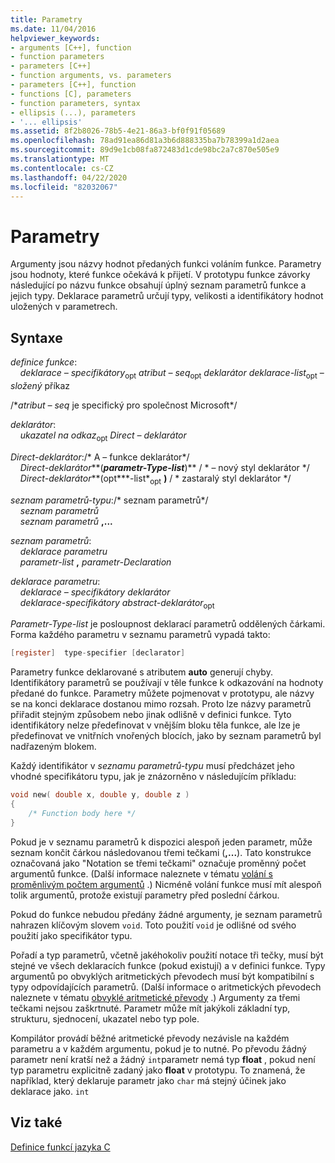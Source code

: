```yaml
---
title: Parametry
ms.date: 11/04/2016
helpviewer_keywords:
- arguments [C++], function
- function parameters
- parameters [C++]
- function arguments, vs. parameters
- parameters [C++], function
- functions [C], parameters
- function parameters, syntax
- ellipsis (...), parameters
- '... ellipsis'
ms.assetid: 8f2b8026-78b5-4e21-86a3-bf0f91f05689
ms.openlocfilehash: 78ad91ea86d81a3b6d888335ba7b78399a1d2aea
ms.sourcegitcommit: 89d9e1cb08fa872483d1cde98bc2a7c870e505e9
ms.translationtype: MT
ms.contentlocale: cs-CZ
ms.lasthandoff: 04/22/2020
ms.locfileid: "82032067"
---
```

# <a name="parameters"></a>Parametry

Argumenty jsou názvy hodnot předaných funkci voláním funkce. Parametry jsou hodnoty, které funkce očekává k přijetí. V prototypu funkce závorky následující po názvu funkce obsahují úplný seznam parametrů funkce a jejich typy. Deklarace parametrů určují typy, velikosti a identifikátory hodnot uložených v parametrech.

## <a name="syntax"></a>Syntaxe

*definice funkce*:<br/>
&nbsp;&nbsp;&nbsp;&nbsp;*deklarace – specifikátory*<sub>opt</sub> *atribut – seq*<sub>opt</sub> *deklarátor* *deklarace-list*<sub>opt</sub> – *složený* příkaz

/\**atribut – seq* je specifický pro společnost Microsoft\*/

*deklarátor*:<br/>
&nbsp;&nbsp;&nbsp;&nbsp;*ukazatel na odkaz*<sub>opt</sub> *Direct – deklarátor*

*Direct-deklarátor*:/\* A – funkce deklarátor\*/<br/>
&nbsp;&nbsp;&nbsp;&nbsp;*Direct-deklarátor***(***parametr-Type-list***)**  / \* – nový styl deklarátor      \*/<br/>
&nbsp;&nbsp;&nbsp;&nbsp;*Direct-deklarátor***(opt***-list*<sub>opt</sub> **)**  / \* zastaralý styl deklarátor    \*/

*seznam parametrů-typu*:/\* seznam parametrů\*/<br/>
&nbsp;&nbsp;&nbsp;&nbsp;*seznam parametrů* <br/>
&nbsp;&nbsp;&nbsp;&nbsp;*seznam parametrů* **,...**

*seznam parametrů*:<br/>
&nbsp;&nbsp;&nbsp;&nbsp;*deklarace parametru*<br/>
&nbsp;&nbsp;&nbsp;&nbsp;*parametr-list* **,**  *parametr-Declaration*

*deklarace parametru*:<br/>
&nbsp;&nbsp;&nbsp;&nbsp;*deklarace – specifikátory* *deklarátor*<br/>
&nbsp;&nbsp;&nbsp;&nbsp;*deklarace-specifikátory* *abstract-deklarátor*<sub>opt</sub>

*Parametr-Type-list* je posloupnost deklarací parametrů oddělených čárkami. Forma každého parametru v seznamu parametrů vypadá takto:

```C
[register]  type-specifier [declarator]
```

Parametry funkce deklarované s atributem **auto** generují chyby. Identifikátory parametrů se používají v těle funkce k odkazování na hodnoty předané do funkce. Parametry můžete pojmenovat v prototypu, ale názvy se na konci deklarace dostanou mimo rozsah. Proto lze názvy parametrů přiřadit stejným způsobem nebo jinak odlišně v definici funkce. Tyto identifikátory nelze předefinovat v vnějším bloku těla funkce, ale lze je předefinovat ve vnitřních vnořených blocích, jako by seznam parametrů byl nadřazeným blokem.

Každý identifikátor v *seznamu parametrů-typu* musí předcházet jeho vhodné specifikátoru typu, jak je znázorněno v následujícím příkladu:

```C
void new( double x, double y, double z )
{
    /* Function body here */
}
```

Pokud je v seznamu parametrů k dispozici alespoň jeden parametr, může seznam končit čárkou následovanou třemi tečkami (**,...**). Tato konstrukce označovaná jako "Notation se třemi tečkami" označuje proměnný počet argumentů funkce. (Další informace naleznete v tématu [volání s proměnlivým počtem argumentů](../c-language/calls-with-a-variable-number-of-arguments.md) .) Nicméně volání funkce musí mít alespoň tolik argumentů, protože existují parametry před poslední čárkou.

Pokud do funkce nebudou předány žádné argumenty, je seznam parametrů nahrazen klíčovým slovem `void`. Toto použití `void` je odlišné od svého použití jako specifikátor typu.

Pořadí a typ parametrů, včetně jakéhokoliv použití notace tři tečky, musí být stejné ve všech deklaracích funkce (pokud existují) a v definici funkce. Typy argumentů po obvyklých aritmetických převodech musí být kompatibilní s typy odpovídajících parametrů. (Další informace o aritmetických převodech naleznete v tématu [obvyklé aritmetické převody](../c-language/usual-arithmetic-conversions.md) .) Argumenty za třemi tečkami nejsou zaškrtnuté. Parametr může mít jakýkoli základní typ, strukturu, sjednocení, ukazatel nebo typ pole.

Kompilátor provádí běžné aritmetické převody nezávisle na každém parametru a v každém argumentu, pokud je to nutné. Po převodu žádný parametr není kratší než a žádný `int`parametr nemá typ **float** , pokud není typ parametru explicitně zadaný jako **float** v prototypu. To znamená, že například, který deklaruje parametr jako `char` má stejný účinek jako deklarace jako. `int`

## <a name="see-also"></a>Viz také

[Definice funkcí jazyka C](../c-language/c-function-definitions.md)

